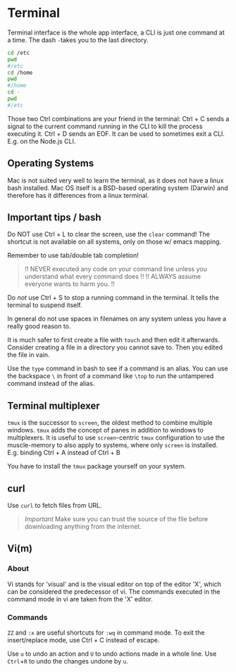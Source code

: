 # Terminal
Terminal interface is the whole app interface, a CLI is just one command at a time.
The dash `-`takes you to the last directory.

```bash
cd /etc
pwd
#/etc
cd /home
pwd
#/home
cd -
pwd
#/etc
```

Those two Ctrl combinations are your friend in the terminal:
Ctrl + C sends a signal to the current command running in the CLI to kill the process executing it.
Ctrl + D sends an EOF. It can be used to sometimes exit a CLI. E.g. on the Node.js CLI.

## Operating Systems
Mac is not suited very well to learn the terminal, as it does not have a linux bash installed. Mac OS itself is a BSD-based operating system (Darwin) and therefore has it differences from a linux terminal.

## Important tips / bash
Do NOT use Ctrl + L to clear the screen, use the `clear` command! The shortcut is not available on all systems, only on those w/ emacs mapping.

Remember to use tab/double tab completion!

> !! NEVER executed any code on your command line unless you understand what every command does !!
> !! ALWAYS assume everyone wants to harm you. !!

Do *not* use Ctrl + S to stop a running command in the terminal. It tells the terminal to suspend itself.

In general do not use spaces in filenames on any system unless you have a really good reason to.

It is much safer to first create a file with `touch` and then edit it afterwards. Consider creating a file in a directory you cannot save to. Then you edited the file in vain.

Use the `type` command in bash to see if a command is an alias. You can
use the backspace `\` in front of a command like `\top` to run the
untampered command instead of the alias.

## Terminal multiplexer

`tmux` is the successor to `screen`, the oldest method to combine
multiple windows.
`tmux` adds the concept of panes in addition to windows to multiplexers. 
It is useful to use `screen`-centric `tmux` configuration to use the
muscle-memory to also apply to systems, where only `screen` is installed.
E.g. binding Ctrl + A instead of Ctrl + B

You have to install the `tmux` package yourself on your system. 



## curl

Use `curl` to fetch files from URL.
> *Important*
> Make sure you can trust the source of the file before downloading
> anything from the internet.



## Vi(m)

### About
Vi stands for 'visual' and is the visual editor on top of the editor 'X', which can be considered the predecessor of vi.
The commands executed in the command mode in vi are taken from the 'X' editor.

### Commands
`ZZ` and `:x` are useful shortcuts for `:wq` in command mode.
To exit the insert/replace mode, use Ctrl + C instead of escape.

Use `u` to undo an action and `U` to undo actions made in a whole line. Use `Ctrl`+`R` to undo the changes undone by `u`. 



